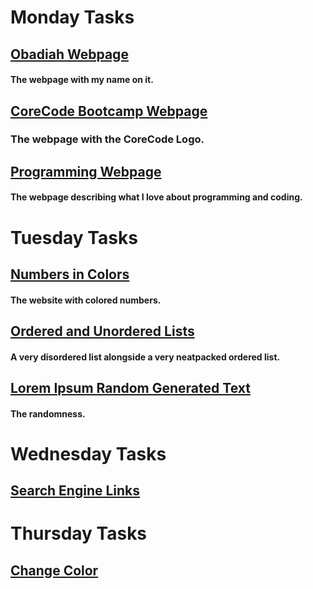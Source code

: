 # Monday Tasks

## [**Obadiah Webpage**](https://github.com/airt10/Code-Coder/tree/main/src/technologies/2022/week%208/Abdias_Webpage)

#### The webpage with my name on it.

## [**CoreCode Bootcamp Webpage**](https://github.com/airt10/Code-Coder/tree/main/src/technologies/2022/week%208/Core_Code_Webpage)

### The webpage with the CoreCode Logo.

## [**Programming Webpage**](https://github.com/airt10/Code-Coder/tree/main/src/technologies/2022/week%208/Programming_Webpage)

#### The webpage describing what I love about programming and coding.

# Tuesday Tasks

## [**Numbers in Colors**](https://github.com/airt10/Code-Coder/tree/main/src/technologies/2022/week%208/Numbers)

#### The website with colored numbers.

## [**Ordered and Unordered Lists**](https://github.com/airt10/Code-Coder/tree/main/src/technologies/2022/week%208/List%20Webpage)

#### A very disordered list alongside a very neatpacked ordered list.

## [**Lorem Ipsum Random Generated Text**](https://github.com/airt10/Code-Coder/tree/main/src/technologies/2022/week%208/Lorem)

#### The randomness.

# Wednesday Tasks

## [Search Engine Links](https://github.com/abdiastenas/Code-Coder/tree/main/src/technologies/2022/week%208/Search%20Engines)

# Thursday Tasks

## [Change Color]()
